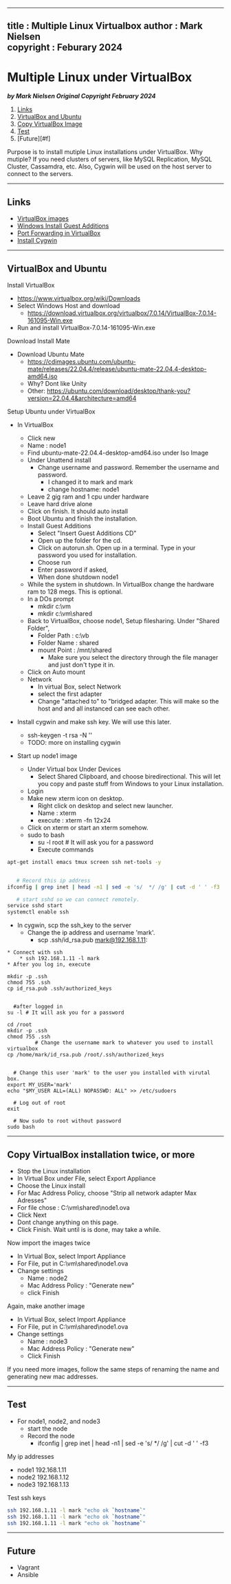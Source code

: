  
---
title : Multiple Linux Virtualbox
author : Mark Nielsen  
copyright : Feburary 2024  
---


Multiple Linux under VirtualBox
==============================

_**by Mark Nielsen
Original Copyright February 2024**_


1. [Links](#links)
2. [VirtualBox and Ubuntu](#v)
3. [Copy VirtualBox Image](#c)
3. [Test](#t)
4. [Future][#f]


Purpose is to install mutiple Linux installations under VirtualBox. Why mutiple? If you need clusters of servers, like
MySQL Replication, MySQL Cluster, Cassamdra, etc. Also, Cygwin will be used on the host server to connect to the servers. 

* * *
<a name=Links></a>Links
-----
* [VirtualBox images](https://www.virtualbox.org/wiki/Downloads)
* [Windows Install Guest Additions](https://www.virtualbox.org/manual/ch04.html#additions-windows)
* [Port Forwarding in VirtualBox](https://www.howtogeek.com/122641/how-to-forward-ports-to-a-virtual-machine-and-use-it-as-a-server/#:~:text=To%20forward%20ports%20in%20VirtualBox%2C%20first%20open%20a%20virtual%20machine's,click%20the%20Port%20Forwarding%20button.)
* [Install Cygwin](https://www.cygwin.com/install.html)


* * *
<a name=v>VirtualBox and Ubuntu</a>
-----


Install VirtualBox
* https://www.virtualbox.org/wiki/Downloads
* Select Windows Host and download
    * https://download.virtualbox.org/virtualbox/7.0.14/VirtualBox-7.0.14-161095-Win.exe
* Run and install VirtualBox-7.0.14-161095-Win.exe

Download Install Mate
* Download Ubuntu Mate
  * https://cdimages.ubuntu.com/ubuntu-mate/releases/22.04.4/release/ubuntu-mate-22.04.4-desktop-amd64.iso
  * Why? Dont like Unity
  * Other: https://ubuntu.com/download/desktop/thank-you?version=22.04.4&architecture=amd64

Setup Ubuntu under VirtualBox
* In VirtualBox
    * Click new
    * Name : node1
    * Find ubuntu-mate-22.04.4-desktop-amd64.iso under Iso Image
    * Under Unattend install
         * Change username and password. Remember the username and password. 
             * I changed it to mark and mark
             * change hostname: node1
    * Leave 2 gig ram and 1 cpu under hardware
    * Leave hard drive alone
    * Click on finish. It should auto install
    * Boot Ubuntu and finish the installation. 
    * Install Guest Additions
        * Select "Insert Guest Additions CD"
        * Open up the folder for the cd.
        * Click on autorun.sh. Open up in a terminal. Type in your password you used for installation.
        * Choose run
        * Enter password if asked, 
        * When done shutdown node1
    * While the system in shutdown. In VirtualBox change the hardware ram to 128 megs. This is optional.
    * In a DOs prompt
        * mkdir c:\vm
        * mkdir c:\vm\shared
    * Back to VirtualBox, choose node1, Setup filesharing. Under "Shared Folder",
        * Folder Path : c:\vb
        * Folder Name : shared
        * mount Point : /mnt/shared
             * Make sure you select the directory through the file manager and just don't type it in.
	* Click on Auto mount     
    * Network
        * In virtual Box, select Network
        * select the first adapter
        * Change "attached to" to "bridged adapter. This will make so the host and and all instanced can see each other. 

* Install cygwin and make ssh key. We will use this later. 
    *  ssh-keygen -t rsa -N ''
    * TODO: more on installing cygwin
    
* Start up node1 image
    * Under Virtual box Under Devices
        * Select Shared Clipboard, and choose biredirectional. This will let you copy and paste stuff from Windows to your Linux installation.  
    * Login
    * Make new xterm icon on desktop.
        * Right click on desktop and select new launcher.
        * Name : xterm
        * execute : xterm -fn 12x24
    * Click on xterm or start an xterm somehow. 	
    * sudo to bash
        * su -l root # It will ask you for a password
        * Execute commands
```bash
apt-get install emacs tmux screen ssh net-tools -y


   # Record this ip address
ifconfig | grep inet | head -n1 | sed -e 's/  */ /g' | cut -d ' ' -f3

   # start sshd so we can connect remotely. 
service sshd start
systemctl enable ssh
```
   * In cygwin, scp the ssh_key to the server
       * Change the ip address and username 'mark'.
           * scp .ssh/id_rsa.pub mark@192.168.1.11:

    * Connect with ssh
        * ssh 192.168.1.11 -l mark
    * After you log in, execute
```
mkdir -p .ssh
chmod 755 .ssh
cp id_rsa.pub .ssh/authorized_keys


  #after logged in
su -l # It will ask you for a password

cd /root
mkdir -p .ssh
chmod 755 .ssh
         # Change the username mark to whatever you used to install virtualbox
cp /home/mark/id_rsa.pub /root/.ssh/authorized_keys


  # Change this user 'mark' to the user you installed with virutal box. 
export MY_USER='mark'
echo "$MY_USER ALL=(ALL) NOPASSWD: ALL" >> /etc/sudoers

  # Log out of root
exit

  # Now sudo to root without password
sudo bash

```
   
* * *
<a name=c>Copy VirtualBox installation twice, or more
-----
* Stop the Linux installation
* In Virtual Box under File, select Export Appliance
* Choose the Linux install
* For Mac Address Policy, choose "Strip all network adapter Max Adresses"
* For file chose : C:\vm\shared\node1.ova
* Click Next
* Dont change anything on this page.
* Click Finish. Wait until is is done, may take a while. 


Now import the images twice
* In Virtual Box, select Import Appliance
* For File, put in  C:\vm\shared\node1.ova
* Change settings
    * Name : node2
    * Mac Address Policy : "Generate new"
    * click Finish


Again, make another image
* In Virtual Box, select Import Appliance
* For File, put in  C:\vm\shared\node1.ova
* Change settings
    * Name : node3
    * Mac Address Policy : "Generate new"
    * Click Finish

If you need more images, follow the same steps of renaming the name and generating new mac addresses.

* * *
<a name=t></a>Test
-----
* For node1, node2, and node3
    * start the node
    * Record the node
        * ifconfig | grep inet | head -n1 | sed -e 's/  */ /g' | cut -d ' ' -f3

My ip addresses
* node1  192.168.1.11
* node2  192.168.1.12
* node3  192.168.1.13

Test ssh keys

```bash
ssh 192.168.1.11 -l mark "echo ok `hostname`"
ssh 192.168.1.11 -l mark "echo ok `hostname`"
ssh 192.168.1.11 -l mark "echo ok `hostname`"

```

* * *
<a name=f></a>Future
-----
* Vagrant
* Ansible